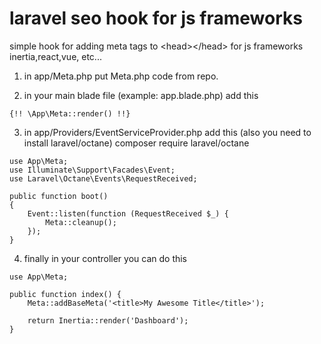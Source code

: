# laravel seo hook for js frameworks
simple hook for adding meta tags to &lt;head>&lt;/head> for js frameworks inertia,react,vue, etc...

1. in app/Meta.php put Meta.php code from repo.

2. in your main blade file (example: app.blade.php) add this
```
{!! \App\Meta::render() !!}
```

3. in app/Providers/EventServiceProvider.php add this (also you need to install laravel/octane) composer require laravel/octane
```
use App\Meta;
use Illuminate\Support\Facades\Event;
use Laravel\Octane\Events\RequestReceived;

public function boot()
{
    Event::listen(function (RequestReceived $_) {
        Meta::cleanup();
    });
}
```

4. finally in your controller you can do this
```
use App\Meta;

public function index() {
    Meta::addBaseMeta('<title>My Awesome Title</title>');
    
    return Inertia::render('Dashboard');
}
```
